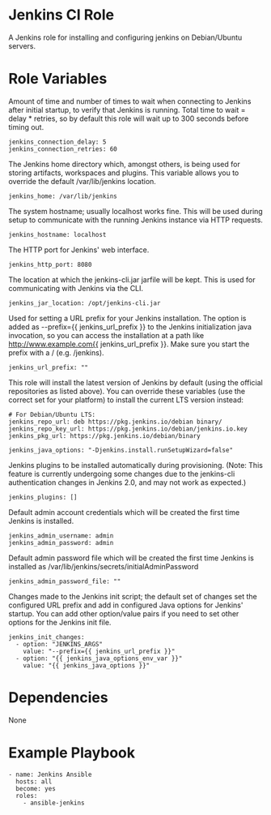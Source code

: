 Jenkins CI Role
===============
A Jenkins role for installing and configuring jenkins on Debian/Ubuntu servers.

# Role Variables
Amount of time and number of times to wait when connecting to Jenkins after initial startup, to verify that Jenkins is running. Total time to wait = delay * retries, so by default this role will wait up to 300 seconds before timing out.
```
jenkins_connection_delay: 5
jenkins_connection_retries: 60
```
The Jenkins home directory which, amongst others, is being used for storing artifacts, workspaces and plugins. This variable allows you to override the default /var/lib/jenkins location.
```
jenkins_home: /var/lib/jenkins
```
The system hostname; usually localhost works fine. This will be used during setup to communicate with the running Jenkins instance via HTTP requests.
```
jenkins_hostname: localhost
```
The HTTP port for Jenkins' web interface.
```
jenkins_http_port: 8080
```
The location at which the jenkins-cli.jar jarfile will be kept. This is used for communicating with Jenkins via the CLI.
```
jenkins_jar_location: /opt/jenkins-cli.jar
```
Used for setting a URL prefix for your Jenkins installation. The option is added as --prefix={{ jenkins_url_prefix }} to the Jenkins initialization java invocation, so you can access the installation at a path like http://www.example.com{{ jenkins_url_prefix }}. Make sure you start the prefix with a / (e.g. /jenkins).
```
jenkins_url_prefix: ""
```
This role will install the latest version of Jenkins by default (using the official repositories as listed above). You can override these variables (use the correct set for your platform) to install the current LTS version instead:
```
# For Debian/Ubuntu LTS:
jenkins_repo_url: deb https://pkg.jenkins.io/debian binary/
jenkins_repo_key_url: https://pkg.jenkins.io/debian/jenkins.io.key
jenkins_pkg_url: https://pkg.jenkins.io/debian/binary

```
```
jenkins_java_options: "-Djenkins.install.runSetupWizard=false"
```
Jenkins plugins to be installed automatically during provisioning. (Note: This feature is currently undergoing some changes due to the jenkins-cli authentication changes in Jenkins 2.0, and may not work as expected.)

```
jenkins_plugins: []
```
Default admin account credentials which will be created the first time Jenkins is installed.
```
jenkins_admin_username: admin
jenkins_admin_password: admin
```
Default admin password file which will be created the first time Jenkins is installed as /var/lib/jenkins/secrets/initialAdminPassword
```
jenkins_admin_password_file: ""
```
Changes made to the Jenkins init script; the default set of changes set the configured URL prefix and add in configured Java options for Jenkins' startup. You can add other option/value pairs if you need to set other options for the Jenkins init file.
```
jenkins_init_changes:
  - option: "JENKINS_ARGS"
    value: "--prefix={{ jenkins_url_prefix }}"
  - option: "{{ jenkins_java_options_env_var }}"
    value: "{{ jenkins_java_options }}"
```

# Dependencies

None

# Example Playbook
```
- name: Jenkins Ansible
  hosts: all
  become: yes
  roles:
    - ansible-jenkins
```
